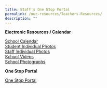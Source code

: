 ```yaml
---
title: Staff's One Stop Portal
permalink: /our-resources/Teachers-Resources/
description: ""
---
```



**Electronic Resources / Calendar**

[School Calendar](https://www.nanchiauhigh.moe.edu.sg/nchs/calendar)  
[Student Individual Photos](https://drive.google.com/drive/folders/0B0NLoi7jhnNmMHBTNjZhVWl4M1U?usp=sharing)  
[Staff Individual Photos](https://drive.google.com/drive/folders/0B0NLoi7jhnNmT0dSTkxMWkUyMlE?usp=sharing)  
[School Videos](https://drive.google.com/drive/folders/0B0NLoi7jhnNmcnZwdENPcU40TXM?usp=sharing)  
[School Photographs](https://drive.google.com/drive/folders/0B0NLoi7jhnNmNWFNV2c2OHdtdVE?usp=sharing)

**One Stop Portal**

[One Stop Portal](http://go.gov.sg/nchs-onestop-staff)